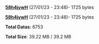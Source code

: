[**58h4jywH**](/data/58h4jywH.txt) (27/01/23 - 23:48)- 1725 bytes

[**58h4jywH**](/data/58h4jywH.txt) (27/01/23 - 23:48)- 1725 bytes

**Total Datas**: 6753

**Total Size**: 39.22 MB / 39.2 MB